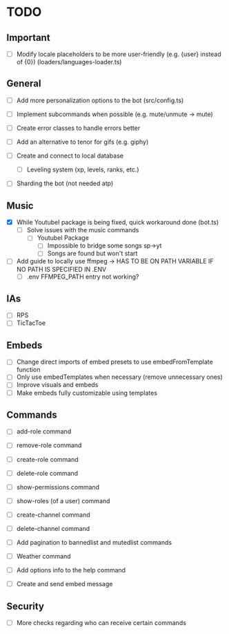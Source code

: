 # TODO

## Important

- [ ] Modify locale placeholders to be more user-friendly (e.g. {user} instead of {0}) (loaders/languages-loader.ts)

## General

- [ ] Add more personalization options to the bot (src/config.ts)

- [ ] Implement subcommands when possible (e.g. mute/unmute -> mute)

- [ ] Create error classes to handle errors better

- [ ] Add an alternative to tenor for gifs (e.g. giphy)

- [ ] Create and connect to local database
  - [ ] Leveling system (xp, levels, ranks, etc.)

- [ ] Sharding the bot (not needed atp)

## Music

- [x] While YoutubeI package is being fixed, quick workaround done (bot.ts)
  - [ ] Solve issues with the music commands
    - [ ] YoutubeI Package
      - [ ] Impossible to bridge some songs sp->yt
      - [ ] Songs are found but won't start

- [ ] Add guide to locally use ffmpeg -> HAS TO BE ON PATH VARIABLE IF NO PATH IS SPECIFIED IN .ENV
  - [ ] .env FFMPEG_PATH entry not working?

## IAs

- [ ] RPS
- [ ] TicTacToe

## Embeds

- [ ] Change direct imports of embed presets to use embedFromTemplate function
- [ ] Only use embedTemplates when necessary (remove unnecessary ones)
- [ ] Improve visuals and embeds
- [ ] Make embeds fully customizable using templates

## Commands

- [ ] add-role command
- [ ] remove-role command
- [ ] create-role command
- [ ] delete-role command
- [ ] show-permissions command
- [ ] show-roles (of a user) command
- [ ] create-channel command
- [ ] delete-channel command

- [ ] Add pagination to bannedlist and mutedlist commands

- [ ] Weather command

- [ ] Add options info to the help command

- [ ] Create and send embed message

## Security

- [ ] More checks regarding who can receive certain commands
